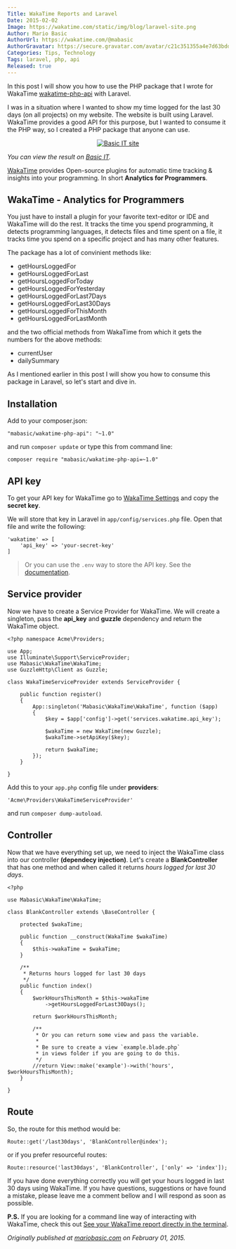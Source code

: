 ```yaml
---
Title: WakaTime Reports and Laravel
Date: 2015-02-02
Image: https://wakatime.com/static/img/blog/laravel-site.png
Author: Mario Basic
AuthorUrl: https://wakatime.com/@mabasic
AuthorGravatar: https://secure.gravatar.com/avatar/c21c351355a4e7d63bddbd25ab53b757?s=150&d=identicon
Categories: Tips, Technology
Tags: laravel, php, api
Released: true
---
```

In this post I will show you how to use the PHP package that I wrote for WakaTime [wakatime-php-api](https://github.com/mabasic/wakatime-php-api) with Laravel.

I was in a situation where I wanted to show my time logged for the last 30 days (on all projects) on my website. The website is built using Laravel. WakaTime provides a good API for this purpose, but I wanted to consume it the PHP way, so I created a PHP package that anyone can use.

<p style="text-align:center;">
    <a href="http://basicit.company/"><img class="img-thumbnail" src="https://wakatime.com/static/img/blog/laravel-site.png" alt="Basic IT site" title="Basic IT site" /></a>
</p>

_You can view the result on [Basic IT](http://basicit.company)._

[WakaTime](https://wakatime.com) provides Open-source plugins for automatic time tracking & insights into your programming. In short **Analytics for Programmers**.

## WakaTime - Analytics for Programmers

You just have to install a plugin for your favorite text-editor or IDE and WakaTime will do the rest. It tracks the time you spend programming, it detects programming languages, it detects files and time spent on a file, it tracks time you spend on a specific project and has many other features.

The package has a lot of convinient methods like:

- getHoursLoggedFor
- getHoursLoggedForLast
- getHoursLoggedForToday
- getHoursLoggedForYesterday
- getHoursLoggedForLast7Days
- getHoursLoggedForLast30Days
- getHoursLoggedForThisMonth
- getHoursLoggedForLastMonth

and the two official methods from WakaTime 
from which it gets the numbers for the above methods:

- currentUser
- dailySummary

As I mentioned earlier in this post I will show you how to consume this package in Laravel, so let's start and dive in.

## Installation 

Add to your composer.json:

```
"mabasic/wakatime-php-api": "~1.0"
```

and run `composer update` or type this from command line:

```
composer require "mabasic/wakatime-php-api=~1.0"
```

## API key

To get your API key for WakaTime go to [WakaTime Settings](https://wakatime.com/settings) and copy the **secret key**.

We will store that key in Laravel in `app/config/services.php` file. Open that file and write the following:

```
'wakatime' => [
    'api_key' => 'your-secret-key'
]
```

> Or you can use the `.env` way to store the API key. See the [documentation](http://laravel.com/docs/4.2/configuration#protecting-sensitive-configuration).

## Service provider

Now we have to create a Service Provider for WakaTime. We will create a singleton, pass the **api_key** and **guzzle** dependency and return the WakaTime object.

```
<?php namespace Acme\Providers;

use App;
use Illuminate\Support\ServiceProvider;
use Mabasic\WakaTime\WakaTime;
use GuzzleHttp\Client as Guzzle;

class WakaTimeServiceProvider extends ServiceProvider {

    public function register()
    {
        App::singleton('Mabasic\WakaTime\WakaTime', function ($app)
        {
            $key = $app['config']->get('services.wakatime.api_key');

            $wakaTime = new WakaTime(new Guzzle);
            $wakaTime->setApiKey($key);

            return $wakaTime;
        });
    }

}

```

Add this to your `app.php` config file under **providers**:

```
'Acme\Providers\WakaTimeServiceProvider'
```

and run `composer dump-autoload`.

## Controller

Now that we have everything set up, we need to inject the WakaTime class into our controller **(dependecy injection)**. Let's create a **BlankController** that has one method and when called it returns _hours logged for last 30 days_.

```
<?php

use Mabasic\WakaTime\WakaTime;

class BlankController extends \BaseController {

    protected $wakaTime;

    public function __construct(WakaTime $wakaTime)
    {
        $this->wakaTime = $wakaTime;
    }

    /**
     * Returns hours logged for last 30 days
     */
    public function index()
    {
        $workHoursThisMonth = $this->wakaTime
            ->getHoursLoggedForLast30Days();

        return $workHoursThisMonth;

        /**
         * Or you can return some view and pass the variable.
         * 
         * Be sure to create a view `example.blade.php` 
         * in views folder if you are going to do this.
         */
        //return View::make('example')->with('hours', $workHoursThisMonth);
    }

}

```

## Route

So, the route for this method would be:

```
Route::get('/last30days', 'BlankController@index');
```

or if you prefer resourceful routes:

```
Route::resource('last30days', 'BlankController', ['only' => 'index']);
```

If you have done everything correctly you will get your hours logged in last 30 days using WakaTime. If you have questions, suggestions or have found a mistake, please leave me a comment bellow and I will respond as soon as possible.

**P.S.** If you are looking for a command line way of interacting with WakaTime, check this out [See your WakaTime report directly in the terminal](https://www.npmjs.com/package/wakatimecli).

_Originally published at [mariobasic.com](http://mariobasic.com/wakatime-reports-and-laravel/) on February 01, 2015._
